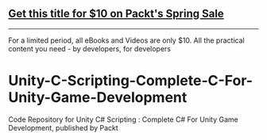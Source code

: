 ## [Get this title for $10 on Packt's Spring Sale](https://www.packt.com/V15232?utm_source=github&utm_medium=packt-github-repo&utm_campaign=spring_10_dollar_2022)
-----
For a limited period, all eBooks and Videos are only $10. All the practical content you need \- by developers, for developers

# Unity-C-Scripting-Complete-C-For-Unity-Game-Development
Code Repository for Unity C# Scripting : Complete C# For Unity Game Development, published by Packt
